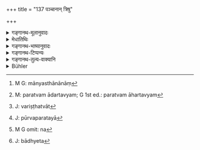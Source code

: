 +++
title = "137 पञ्चानान् त्रिषु"

+++

<details><summary>गङ्गानथ-मूलानुवादः</summary>

Among the three (higher) castes, he, in whom there are present most op these five, and of high degree, deserves (greater) respect; as also the Śūdra who has reached the tenth stage (of life).—(137)
</details>

<details><summary>मेधातिथिः</summary>

**पञ्चानाम्** एतेषां मानस्थानानां[^३८२] यत्र **भूयांसि** बहून्य् असर्वाणि स मान्यः । तत्र परत्वम् नातीवादर्तव्यम्[^३८३] । एकस्य वित्तबन्धू द्वे अन्यो वृद्धवयाः । तत्र पूर्वे बाधके । सत्य् अपि बहुत्वे यदि न श्रेष्ठानि भवन्ति, एकं चैकस्यात्युत्कृष्टम्, तदा साम्यम् । न पुनः परबाधकत्वम् । गरीय एकापेक्षया चरितार्थत्वात्[^३८४] । यदि तु भूयांसि गुनवन्त्य् अत्युत्कृष्टानि तदा साम्ये ऽपि संख्यया परेषां, पूर्वाणि परैश् च समसंख्यानि, तदा न पूर्वतरतया[^३८५] बाध्यबाधकभावः । किं तर्हि सामान्यम् एव ।


[^३८५]:
     J: pūrvaparatayā


[^३८४]:
     J: variṣṭhatvāt


[^३८३]:
     M: paratvam ādartavyam; G 1st ed.: paratvam āhartavyam


[^३८२]:
     M G: mānyasthānānāṃ

- <u>ननु</u> च यत्र गुणवन्ति स्युः सो ऽत्र मानार्ह इत्य् अभिधानेन समसंख्यस्यापि पूर्वस्य बाधकत्वम् एव युक्तम् । <u>नैवम्</u> । तुल्यत्वे गुणानाम् एतस्य चरितार्थत्वात् । यथैको ऽपि विद्यावान् अपरो ऽपि, तयोर् यस्य गुणवती प्रकृष्टा विद्या स प्रशस्यते । एवं सर्वत्र ।

- **त्रिषु वर्णेषु** ब्राह्मणक्षत्रियवैश्येषु । यद्य् एते गुणा भूयांसः प्रकृष्टाश् च क्षत्रियस्यापि भवन्ति तदा हीनगुणेन ब्राह्मणेन जात्युत्कृष्टेनापि क्षत्रियः पूज्यः । एवं क्षत्रियेण वैश्यः । एवं त्रिभिर् अपि द्विजातिभिः **शूद्रो ऽपि दशमीम्** इतः । दशमी अन्त्यावस्थोच्यते । अत्यन्तवार्धकोपलक्षणम् एतत् । एवं च वित्तबन्धू शूद्रस्य न[^३८६] माने हेतू त्रैवर्णिकान् प्रति, दशमीग्रहणात् । कर्मविद्ये तु नैव तस्य संभवतो ऽनधिकारात् ।


[^३८६]:
     M G omit: na

- **भूयांसीत्य्** आधिक्यमात्रं विवक्षितं न बहुत्वसंख्यैव । तेन द्विविषयतापि सिद्धा भवति । न ह्य् अयं संख्यावाच्येव बहुशब्द इत्य् अत्र प्रमाणम् अस्ति । भूयःशब्दश् चायं न बहुशब्द आधिक्ये च तत्र तत्र दृष्टः प्रयोगः । "भूयांश् चात्र परिहारः," "भूयसाभ्य्दयेन योक्ष्ये" इति प्रत्ययार्थबहुत्वम् अपि न विवक्षितम् । "जात्याख्यायाम्" (पाण् १.२.५८) ह्य् एतद् बहुवचनम् । विवक्षायां हि एकस्य गुणवतो मानहेतुत्वं न स्यात् । ततश् च पूर्वो ऽवगतिर् बाध्यते[^३८७] । **शूद्रो ऽपि दशमीम्** इत्य् अत्र च केवलस्यैव वयसः प्रकर्षे मानहेतुत्वं ब्रुवन्न् अविवक्षां दर्शयति । समाचारश् चैवम् एव ॥ २.१३७ ॥


[^३८७]:
     J: bādhyeta
</details>

<details><summary>गङ्गानथ-भाष्यानुवादः</summary>

‘*Of these five*’ grounds of respect;—he in whom there are ‘*a* *larger number*’—not all—‘*deserves respect*.’ And here the mere sequence (or posteriority) of the qualifications should not be much heeded. For instance, when one man possesses *wealth* and *relations*, and the other possesses only *old age*,—the former gets preference over the latter.

But even when there are several qualities present, if they are not of high degree,—while the single quality possessed by the other person is of very high degree,—then both are equal; and the larger number do not get over the latter (superior) qualification.

When the former verse uses the term ‘*weightier*,’ it only means superiority in comparison to one (not several) of the preceding ones.

When however in one person there are a *larger number of preceding qualities* and also *of high degree*,—of great excellence,—while in the other person there are present the same number of *succeeding* qualities,—so that the number of preceding and succeeding qualifications (possessed by the two men) are equal,—then, there is no getting over the one by the other, simply on the ground of precedence (in enumeration); in this case both are to he regarded as equal.

“Since what the text declares is that he is deserving of respect in whom the qualities are of high degree,—it would he right to conclude that in the case just mentioned where the two persons possess an equal *number* of qualities (hut the preceding ones are of higher degree), the presence of the preceding set should get over the other.”

Not so; the epithet ‘*of high degree*’ is meant to apply to the case where the two sets of qualities are equal; *e.g*., where the one as well as the other is possessed of *learning*, superiority belongs to one whose learning is of the superior order. Similarly with the other qualities.

‘*Among the three Castes*,’—*i.e*., among Brāhmaṇas, Kṣatriyas and Vaiśyas. If the said qualities, many in number and of high degree, belong to the *Kṣatriya*, then such a Kṣatriya deserves to be respected by the Brāhmaṇa possessed of inferior qualities, even though he belongs to the higher caste. The Vaiśya, similarly, is to be respected by the Kṣatriya.

Similarly by all the twice-born castes the *Śūdra* should be respected, ‘*when he has reached the tenth stage*.’ The ‘*tenth*’ stands for the last stage of life, and indicates *extreme old age*. Thus then, in case of the Śūdra, ‘wealth’ and ‘relations’ do not constitute grounds of respect, in relation to tho three higher castes. This is clear from the fact, that the Text specifies the ‘tenth stage.’ ‘Action’ and ‘Learning’ are not possible in the Śūdra; for the simple reason that he is not entitled to these.

‘*Most*’;—all that is meant by this is *excess*, not *plurality of number* (which would mean at least *three*); hence what is asserted applies to tho presence of qualities also. There is nothing to justify the notion that the term ‘*bahu*’ (from which ‘*bhūyāmsi* is derived’) denotes *number*. Further, the term actually used is ‘*bhūyaḥ*,’ not ‘*bāhu*’; and the former is often found to be used in the sense of
*excess, much*: *e.g*., ‘*bhūyāṅśchātra parihāro*,’ ‘there is *much*
that can be said in answer to this,’ ‘*bhūyābhyudayena yokṣye,'* ‘I shall become endowed with *much* prosperity.’ Nor is any significance meant to be attached to the plural number in ‘*bhūyāmsi*’; the plural number in this case denoting only *kind*, according to Pāṇini 3.2.58, which lays down that ‘when a kind or genus is spoken of, the plural number is optionally used.’ If significance were really meant to be attached to the plural number, then a person possessed of only one quality (of however high degree) would never be entitled to respect; and this would run counter to what we h ave learnt from the foregoing verse. Furthor, by speaking of —‘*the Śūdra who has reached the tenth stage*’—where mere *age* (only one quality) is mentioned as a ground of respect,—the Text has made it clear that no significance is meant to be attached to the plural number (in ‘*bhūyāmsi*’). Usage also points to the same conclusion.—(1.37)
</details>

<details><summary>गङ्गानथ-टिप्पन्यः</summary>

This verse is quoted along with verse 136 in *Vīramitrodaya* (Saṃskāra,
p. 474), which adds the following explanation:—Among the three castes,
Brāhmaṇa, Kṣatriya and Vaiśya, the person who possesses a greater amount
of the preceding qualification (among the five mentioned in 136) is to
be honoured more than one possessed of the succeeding one only. Thus a
person possessed of greater wealth and superior relations is higher than
one only older in age; one possessed of a higher degree of wealth,
relations and age is higher than one superior in action only;—one
possessed in a higher degree of wealth, relation, age and action is
superior to one possessing learning only;—‘*guṇavanti*’ means
*superior*; which means that between two persons possessing wealth, he
is higher whose wealth is *superior*; and the ‘superiority’of wealth
would consist in its having been acquired by lawful means and such other
circumstaṇces. In the case of ‘relations,’ this superiority would
consist in being more intimate and so forth;—in the case of ‘age’ it
would consist in being very much older;—in that of ‘action,’ in its
being equipped with all auxiliary details;—in that of ‘learning,’ in its
being acquired in the prescribed manner.—‘*Tenth stage*’ stands for the
age over ninety years; the hundred years of man’s life being divided
into ten equal spans, the tenth one coming after the ninetieth
year;—-when he has reached this age, the Śūdra also becomes entitled to
honour at the hands of the twice-born.

The last foot of the verse regarding the ‘tenth stage’ is quoted on p.
453 also, as declaring the respectability of the Śūdra.

This verse is quoted in *Aparārka* (p. 159), where ‘*daśamī*’ is
explained as ‘the last ten years of the hundred years’;—‘*bhūyāṃsi*’ as
to *number* and ‘*guṇavanti*’ as to *degree*;—hence without considering
the caste, one possessed of superior learning is to he respected by
another possessed of less; or one who knows more subjects is to be
respected by another knowing a lesser number; similarly in regard to
‘*karma*’ and other qualifications also;—in *Saṃskāramayūkha* (p. 48),
which explains ‘*daśamīm gataḥ*’ as ‘over ninety years of age,’ and
‘*pañchānām*’ as ‘among learning and the rest’;—and in *Smṛticandrikā*
(Saṃskāra, p. 106), which explains ‘*daśamī*’ as ‘the last part of
hundred years, *i*. *e*. beyond ninety years,’ and adds that ‘old age’
is meant to be indicative of the presence of wealth and the rest also.
</details>

<details><summary>गङ्गानथ-तुल्य-वाक्यानि</summary>

*Gautama-Dharmasūtra* (10.6).—‘The Śūdra also if he has children and is
over 80 years in age.’

*Yājñavalkya* (1.116).—‘When the said qualities (of Learning, etc.) are
present in a very large degree, the Śūdra also deserves respect, when he
has reached old age.’
</details>

<details><summary>Bühler</summary>

137	Whatever man of the three (highest) castes possesses most of those five, both in number and degree, that man is worthy of honour among them; and (so is) also a Sudra who has entered the tenth (decade of his life).
</details>

